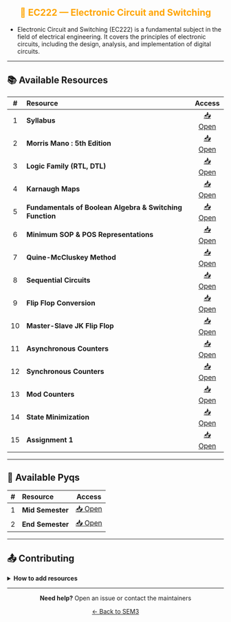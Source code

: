 <div align = "center" style="color:orange">

## 🔌 EC222 — Electronic Circuit and Switching

</div>

- Electronic Circuit and Switching (EC222) is a fundamental subject in the field of electrical engineering. It covers the principles of electronic circuits, including the design, analysis, and implementation of digital circuits.

<div align = "center">

</div>

---

## 📚 Available Resources

<div align="center">

|  #  | Resource                                                 |                                            Access                                             |
| :-: | :------------------------------------------------------- | :-------------------------------------------------------------------------------------------: |
|  1  | **Syllabus**                                             | [📥 Open](https://drive.google.com/file/d/1t3vTkikrRGMes3DhQXW9fC55CiNwqGiX/view?usp=sharing) |
|  2  | **Morris Mano : 5th Edition**                            | [📥 Open](https://drive.google.com/file/d/1ocpVh1eU-ykyjprTmyS6VYts6YhYwj4w/view?usp=sharing) |
|  3  | **Logic Family (RTL, DTL)**                              | [📥 Open](https://drive.google.com/file/d/1jsuUtFYENiwiQa11WgG_TR9j0JFAgw37/view?usp=sharing) |
|  4  | **Karnaugh Maps**                                        | [📥 Open](https://drive.google.com/file/d/1YOuiuO4RymGKUgTB-ByDAklfpN9zBObA/view?usp=sharing) |
|  5  | **Fundamentals of Boolean Algebra & Switching Function** | [📥 Open](https://drive.google.com/file/d/1srscU74vxXvJHKmMmRfemTm94yZmnvzN/view?usp=sharing) |
|  6  | **Minimum SOP & POS Representations**                    | [📥 Open](https://drive.google.com/file/d/1dWcazAuX2K5s4kRkrAQ-7S7WMLeEB6zK/view?usp=sharing) |
|  7  | **Quine-McCluskey Method**                               | [📥 Open](https://drive.google.com/file/d/1i0HlYVZTzMGyQkmTENeS9LDJ-HR6O9o6/view?usp=sharing) |
|  8  | **Sequential Circuits**                                  | [📥 Open](https://drive.google.com/file/d/1kkoexrNi8POdCLTo5DSoZ0mJSjN-SIu6/view?usp=sharing) |
|  9  | **Flip Flop Conversion**                                 | [📥 Open](https://drive.google.com/file/d/17Pwr4yz5JnDuSHfDMpXvLTWxxeQbjgl6/view?usp=sharing) |
| 10  | **Master-Slave JK Flip Flop**                            | [📥 Open](https://drive.google.com/file/d/1ukj5IKwN7t6RjyEbXK18FaGMlCxpjX36/view?usp=sharing) |
| 11  | **Asynchronous Counters**                                | [📥 Open](https://drive.google.com/file/d/15JUZmp3C0KwlJAJTeQENPAvw8yDtrYzL/view?usp=sharing) |
| 12  | **Synchronous Counters**                                 | [📥 Open](https://drive.google.com/file/d/1r98lz6xnGKLU5Jy7l8XX0gA2AujmxBzn/view?usp=sharing) |
| 13  | **Mod Counters**                                         | [📥 Open](https://drive.google.com/file/d/1tPr5ZUUiNSTtprlRYqO7CiYr8lYZT7h0/view?usp=sharing) |
| 14  | **State Minimization**                                   | [📥 Open](https://drive.google.com/file/d/19Elp1rZMgz4rIptrrAIi11Rfgz-SZEau/view?usp=sharing) |
| 15  | **Assignment 1**                                         | [📥 Open](https://drive.google.com/file/d/1gJ-9MKPnbs22gLXj4mLcQDPVtDM4vLt8/view?usp=sharing) |

</div>

---

## 📑 Available Pyqs

<div align="center">

|  #  | Resource         |             Access             |
| :-: | :--------------- | :----------------------------: |
|  1  | **Mid Semester** | [📥 Open](./PYQ/Mid-Semester/) |
|  2  | **End Semester** | [📥 Open](./PYQ/End-Semester/) |

</div>

---

## 📤 Contributing

<details>
<summary><b>How to add resources</b></summary>

### Option A: Upload PDFs

```
CE102/
├── CE102_Mid_2024.pdf
├── CE102_End_2023.pdf
└── CE102_Notes_TopicX.pdf
```

### Option B: Add Drive Links (Recommended)

Add your Google Drive share link to the table above following the existing format.

**📝 Naming Convention**

- For exams: `CE102_Mid_YYYY.pdf` or `CE102_End_YYYY.pdf`
- For notes: `CE102_Lecture#_Topic.pdf`
- For assignments: `CE102_Assignment#_YYYY.pdf`

> 💡 **Important:** Only add files you have permission to share

</details>

---

<div align="center">

**Need help?** Open an issue or contact the maintainers

[← Back to SEM3](../)

</div>

